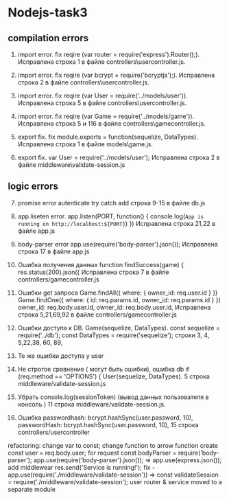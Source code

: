 # Nodejs-task3
## compilation errors
1. import error.
fix reqire (var router = require('express').Router();).
Исправлена строка 1 в файле controllers\usercontroller.js.  

2. import error.
fix reqire (var bcrypt = require('bcryptjs');).
Исправлена строка 2 в файле controllers\usercontroller.js.  

3. import error.
fix reqire (var User = require('../models/user')).
Исправлена строка 5 в файле controllers\usercontroller.js. 
 
4. import error.
fix reqire (var Game = require('../models/game')).
Исправлена строка 5 и 116 в файле controllers\gamecontroller.js.

5. export fix. 
fix module.exports = function(sequelize, DataTypes).
Исправлена строка 1 в файле models\game.js.

6. export fix. 
var User = require('../models/user');
Исправлена строка 2 в файле middleware\validate-session.js

## logic errors

7. promise error
autenticate try catch add строка 9-15 в файле db.js

8. app.liseten error.
app.listen(PORT, function() {
    console.log(`App is running on http://localhost:${PORT}`)
})
Исправлена строка 21,22 в файле app.js

9. body-parser error 
app.use(require('body-parser').json());
Исправлена строка 17 в файле app.js


11. Ошибка получения данных 
function findSuccess(game) {
                res.status(200).json({
Исправлена строка 7 в файле controllers/gamecontroller.js

12. Ошибки get запроса
Game.findAll({ where: { owner_id: req.user.id } })
Game.findOne({ where: { id: req.params.id, owner_id: req.params.id } })
owner_id: req.body.user.id,
owner_id: req.body.user.id,
Исправлена строка 5,21,69,92 в файле controllers/gamecontroller.js


13. Ошибки доступа к DB.
Game(sequelize, DataTypes).
const sequelize = require('../db');
const DataTypes = require('sequelize');
строки 3, 4, 5,22,38, 60, 89, 

14. Те же ошибки доступа у user

15. Не строгое сравнение ( могут быть ошибки), ошибка db
 if (req.method == 'OPTIONS') {
 User(sequelize, DataTypes).
5 строка
middleware/validate-session.js

16. Убрать console.log(sessionToken)  (вывод данных пользователя в консоль ) 
11 строка middleware/validate-session.js.  

17. Ошибка passwordhash: bcrypt.hashSync(user.password, 10),
passwordHash: bcrypt.hashSync(user.password, 10),
15 строка controllers/usercontroller

refactoring:
change var to const;
change function to arrow function
create const user = req.body.user; for request
const bodyParser = require('body-parser');
app.use(require('body-parser').json()); => app.use(express.json());
add middlewear res.send('Service is running!');
fix  - app.use(require('./middleware/validate-session')) => const validateSession = require('./middleware/validate-session');
user router & service moved to a separate module

